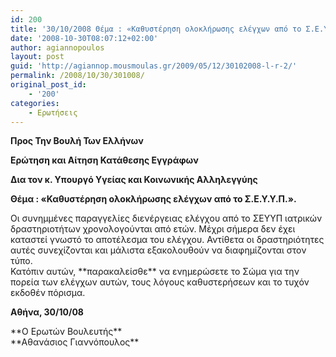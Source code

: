 ```yaml
---
id: 200
title: '30/10/2008 Θέμα : «Καθυστέρηση ολοκλήρωσης ελέγχων από το Σ.Ε.Υ.Υ.Π.».'
date: '2008-10-30T08:07:12+02:00'
author: agiannopoulos
layout: post
guid: 'http://agiannop.mousmoulas.gr/2009/05/12/30102008-l-r-2/'
permalink: /2008/10/30/301008/
original_post_id:
    - '200'
categories:
    - Ερωτήσεις
---
```


**Προς Την Βουλή Των Ελλήνων**

**Ερώτηση και Αίτηση Κατάθεσης Εγγράφων**

**Δια τον κ. Υπουργό Υγείας και Κοινωνικής Αλληλεγγύης**

**Θέμα : «Καθυστέρηση ολοκλήρωσης ελέγχων από το Σ.Ε.Υ.Υ.Π.».**

<div style="text-align:justify;"></div>Οι συνημμένες παραγγελίες διενέργειας ελέγχου από το ΣΕΥΥΠ ιατρικών δραστηριοτήτων χρονολογούνται από ετών. Μέχρι σήμερα δεν έχει καταστεί γνωστό το αποτέλεσμα του ελέγχου. Αντίθετα οι δραστηριότητες αυτές συνεχίζονται και μάλιστα εξακολουθούν να διαφημίζονται στον τύπο.

<div style="text-align:justify;"></div>Κατόπιν αυτών, **παρακαλείσθε** να ενημερώσετε το Σώμα για την πορεία των ελέγχων αυτών, τους λόγους καθυστερήσεων και το τυχόν εκδοθέν πόρισμα.

**Αθήνα, 30/10/08**

<div style="text-align:center;"></div><div style="text-align:center;"></div><div style="text-align:center;"></div><div style="text-align:center;"></div>**Ο Ερωτών Βουλευτής**

<div style="text-align:center;"></div><div style="text-align:center;"></div><div style="text-align:center;"></div><div style="text-align:center;"></div><div style="text-align:center;"></div><div style="text-align:center;"></div>**Αθανάσιος Γιαννόπουλος**